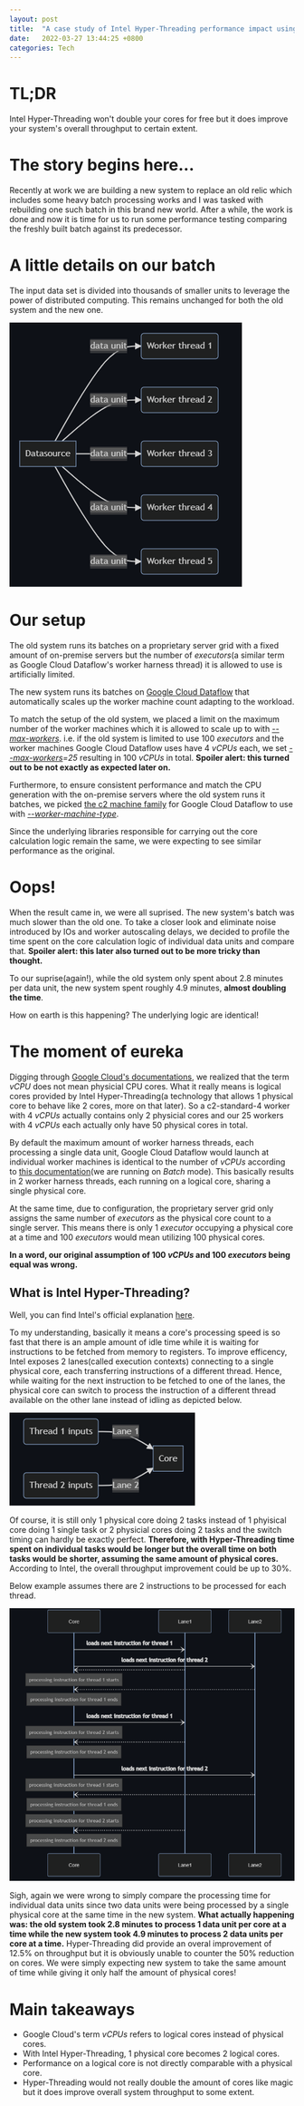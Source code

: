 ```yaml
---
layout: post
title:  "A case study of Intel Hyper-Threading performance impact using Google Cloud Dataflow"
date:   2022-03-27 13:44:25 +0800
categories: Tech
---
```


# TL;DR
Intel Hyper-Threading won't double your cores for free but it does improve your system's overall throughput to certain extent.

# The story begins here...
Recently at work we are building a new system to replace an old relic which includes some heavy batch processing works and I was tasked with rebuilding one such batch in this brand new world. After a while, the work is done and now it is time for us to run some performance testing comparing the freshly built batch against its predecessor.

# A little details on our batch
The input data set is divided into thousands of smaller units to leverage the power of distributed computing. This remains unchanged for both the old system and the new one.

![batch_details](/assets/2022-03-27-A-case-study-of-Intel-Hyper-Threading-performance-impact-using-Google-Cloud-Dataflow/1.png)

# Our setup
The old system runs its batches on a proprietary server grid with a fixed amount of on-premise servers but the number of *executors*(a similar term as Google Cloud Dataflow's worker harness thread) it is allowed to use is artificially limited.

The new system runs its batches on [Google Cloud Dataflow](https://cloud.google.com/dataflow) that automatically scales up the worker machine count adapting to the workload. 

To match the setup of the old system, we placed a limit on the maximum number of the worker machines which it is allowed to scale up to with [*--max-workers*](https://cloud.google.com/sdk/gcloud/reference/dataflow/jobs/run#--max-workers). i.e. if the old system is limited to use 100 *executors* and the worker machines Google Cloud Dataflow uses have 4 *vCPUs* each, we set *[--max-workers](https://cloud.google.com/sdk/gcloud/reference/dataflow/jobs/run#--max-workers)=25* resulting in 100 *vCPUs* in total. **Spoiler alert: this turned out to be not exactly as expected later on.**

Furthermore, to ensure consistent performance and match the CPU generation with the on-premise servers where the old system runs it batches, we picked [the c2 machine family](https://cloud.google.com/compute/docs/compute-optimized-machines#c2_machine_types) for Google Cloud Dataflow to use with [*--worker-machine-type*](https://cloud.google.com/sdk/gcloud/reference/dataflow/jobs/run#--worker-machine-type).

Since the underlying libraries responsible for carrying out the core calculation logic remain the same, we were expecting to see similar performance as the original. 

# Oops!
When the result came in, we were all suprised. The new system's batch was much slower than the old one. To take a closer look and eliminate noise introduced by IOs and worker autoscaling delays, we decided to profile the time spent on the core calculation logic of individual data units and compare that. **Spoiler alert: this later also turned out to be more tricky than thought.**

To our suprise(again!), while the old system only spent about 2.8 minutes per data unit, the new system spent roughly 4.9 minutes, **almost doubling the time**.

How on earth is this happening? The underlying logic are identical!

# The moment of eureka
Digging through [Google Cloud's documentations](https://cloud.google.com/compute/docs/cpu-platforms#:~:text=On%20Compute%20Engine%2C%20each,number%20of%20its%20vCPUs.), we realized that the term *vCPU* does not mean physicial CPU cores. What it really means is logical cores provided by Intel Hyper-Threading(a technology that allows 1 physical core to behave like 2 cores, more on that later). So a c2-standard-4 worker with 4 *vCPUs* actually contains only 2 physicial cores and our 25 workers with 4 *vCPUs* each actually only have 50 physical cores in total. 

By default the maximum amount of worker harness threads, each processing a single data unit, Google Cloud Dataflow would launch at individual worker machines is identical to the number of *vCPUs* according to [this documentation](https://cloud.google.com/dataflow/docs/resources/faq#how_many_instances_of_dofn_should_i_expect_dataflow_to_spin_up_)(we are running on *Batch* mode). This basically results in 2 worker harness threads, each running on a logical core, sharing a single physical core.

At the same time, due to configuration, the proprietary server grid only assigns the same number of *executors* as the physical core count to a single server. This means there is only 1 *executor* occupying a physical core at a time and 100 *executors* would mean utilizing 100 physical cores.

**In a word, our original assumption of 100 *vCPUs* and 100 *executors* being equal was wrong.**

## What is Intel Hyper-Threading?
Well, you can find Intel's official explanation [here](https://www.intel.com/content/www/us/en/gaming/resources/hyper-threading.html).

To my understanding, basically it means a core's processing speed is so fast that there is an ample amount of idle time while it is waiting for instructions to be fetched from memory to registers. To improve efficency, Intel exposes 2 lanes(called execution contexts) connecting to a single physical core, each transferring instructions of a different thread. Hence, while waiting for the next instruction to be fetched to one of the lanes, the physical core can switch to process the instruction of a different thread available on the other lane instead of idling as depicted below. 

![hyper-threading-diagram1](/assets/2022-03-27-A-case-study-of-Intel-Hyper-Threading-performance-impact-using-Google-Cloud-Dataflow/2.png)

Of course, it is still only 1 physical core doing 2 tasks instead of 1 phyisical core doing 1 single task or 2 physicial cores doing 2 tasks and the switch timing can hardly be exactly perfect. **Therefore, with Hyper-Threading time spent on individual tasks would be longer but the overall time on both tasks would be shorter, assuming the same amount of physical cores.** According to Intel, the overall throughput improvement could be up to 30%. 

Below example assumes there are 2 instructions to be processed for each thread.

![hyper-threading-diagram2](/assets/2022-03-27-A-case-study-of-Intel-Hyper-Threading-performance-impact-using-Google-Cloud-Dataflow/3.png)

Sigh, again we were wrong to simply compare the processing time for individual data units since two data units were being processed by a single physical core at the same time in the new system. **What actually happening was: the old system took 2.8 minutes to process 1 data unit per core at a time while the new system took 4.9 minutes to process 2 data units per core at a time.** Hyper-Threading did provide an overal improvement of 12.5% on throughput but it is obviously unable to counter the 50% reduction on cores. We were simply expecting new system to take the same amount of time while giving it only half the amount of physical cores! 

# Main takeaways
- Google Cloud's term *vCPUs* refers to logical cores instead of physical cores.
- With Intel Hyper-Threading, 1 physical core becomes 2 logical cores.
- Performance on a logical core is not directly comparable with a physical core.
- Hyper-Threading would not really double the amount of cores like magic but it does improve overall system throughput to some extent.